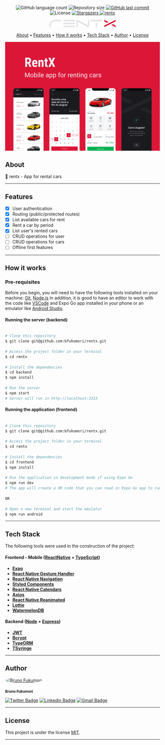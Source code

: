 
<p align="center">
  <img alt="GitHub language count" src="https://img.shields.io/github/languages/count/bfukumori/rentx?color=%2304D361">

  <img alt="Repository size" src="https://img.shields.io/github/repo-size/bfukumori/rentx">
 
  <a href="https://github.com/bfukumori/rentx/commits/master">
    <img alt="GitHub last commit" src="https://img.shields.io/github/last-commit/bfukumori/rentx">
  </a>
    
   <img alt="License" src="https://img.shields.io/badge/license-MIT-brightgreen">
   <a href="https://github.com/bfukumori/rentx/stargazers">
    <img alt="Stargazers" src="https://img.shields.io/github/stars/bfukumori/rentx?style=social">
  </a>

  <a href="">
    <img alt="rentx" src="https://img.shields.io/badge/rentx-%237159c1?style=flat&logo=ghost">
  </a>
</p>

<div align="center">
	<img alt="rentx" title="#rentx" src="./frontend/.github/logo.svg" />
</div>

<p align="center">
  <a href="#about">About</a> •
  <a href="#features">Features</a> •
  <a href="#how-it-works">How it works</a> • 
  <a href="#tech-stack">Tech Stack</a> • 
  <a href="#author">Author</a> • 
  <a href="#user-content-license">License</a>
</p>

<div align="center"> 
	<img alt="rentx" title="#rentx" src="./frontend/.github/banner.png" />
</div>

## About

🚗 rentx - App for rental cars


---

## Features

- [x] User authentication
- [x] Routing (public/protected routes)
- [x] List available cars for rent
- [x] Rent a car by period
- [x] List user's rented cars
- [ ] CRUD operations for user
- [ ] CRUD operations for cars
- [ ] Offline first features

---

## How it works

### Pre-requisites

Before you begin, you will need to have the following tools installed on your machine:
[Git](https://git-scm.com), [Node.js](https://nodejs.org/en/)
In addition, it is good to have an editor to work with the code like [VSCode](https://code.visualstudio.com/) and Expo Go app installed in your phone or an emulator like [Android Studio](https://react-native.rocketseat.dev/).


#### Running the server (backend)

```bash

# Clone this repository
$ git clone git@github.com:bfukumori/rentx.git

# Access the project folder in your terminal
$ cd rentx

# Install the dependencies
$ cd backend
$ npm install

# Run the server
$ npm start
# Server will run in http://localhost:3333

```

#### Running the application (frontend)

```bash

# Clone this repository
$ git clone git@github.com:bfukumori/rentx.git

# Access the project folder in your terminal
$ cd rentx

# Install the dependencies
$ cd frontend
$ npm install

# Run the application in development mode if using Expo Go
$ npm run dev
# The app will create a QR code that you can read in Expo Go app to run in your mobile device.

OR

# Open a new terminal and start the emulator
$ npm run android


```

---

## Tech Stack

The following tools were used in the construction of the project:

#### **Frontend - Mobile**  ([ReactNative](https://reactnative.dev/)  +  [TypeScript](https://www.typescriptlang.org/))

- **[Expo](https://docs.expo.dev/)**
- **[React Native Gesture Handler](https://docs.swmansion.com/react-native-gesture-handler/)**
- **[React Native Navigation](https://reactnavigation.org/)**
- **[Styled Components](https://styled-components.com/)**
- **[React Native Calendars](https://github.com/wix/react-native-calendars)**
- **[Axios](https://axios-http.com/)**
- **[React Native Reanimated](https://docs.swmansion.com/react-native-reanimated/docs/)**
- **[Lottie](https://docs.expo.dev/versions/latest/sdk/lottie/)**
- **[WatermelonDB](https://github.com/Nozbe/WatermelonDB)**

#### **Backend**  ([Node](https://nodejs.org/en/)  +  [Express](https://expressjs.com/pt-br/))

- **[JWT](https://www.npmjs.com/package/jsonwebtoken)**
- **[Bcrypt](https://www.npmjs.com/package/bcrypt)**
- **[TypeORM](https://typeorm.io/)**
- **[TSyringe](https://www.npmjs.com/package/tsyringe)**

---
## Author

<a href="https://www.facebook.com/bruno.fukumori.9/">
 <img style="border-radius: 50%;" src="https://avatars.githubusercontent.com/u/82473580?v=4" width="100px;" alt="Bruno Fukumori"/>
 <br />
  
 <sub><b>Bruno Fukumori</b></sub></a> <a href="https://www.facebook.com/bruno.fukumori.9/" title="facebook"></a>
 <br />

[![Twitter Badge](https://img.shields.io/badge/-Twitter-1ca0f1?style=flat-square&labelColor=1ca0f1&logo=twitter&logoColor=white&link=https://twitter.com/hi_fukujp)](https://twitter.com/hi_fukujp) [![Linkedin Badge](https://img.shields.io/badge/-Linkedin-blue?style=flat-square&logo=Linkedin&logoColor=white&link=https://www.linkedin.com/in/bfukumori/)](https://www.linkedin.com/in/bfukumori/) 
[![Gmail Badge](https://img.shields.io/badge/-Gmail-c14438?style=flat-square&logo=Gmail&logoColor=white&link=mailto:brunofukumori@gmail.com)](mailto:brunofukumori@gmail.com)

---

## License

This project is under the license [MIT](./LICENSE).

---
